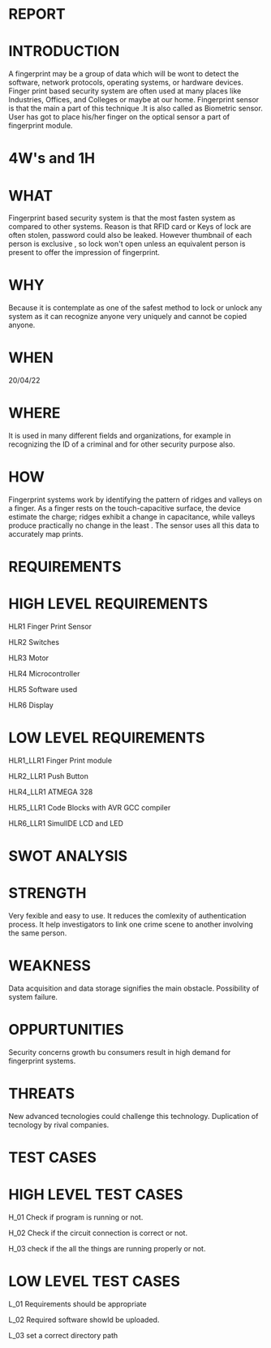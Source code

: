 # REPORT

# INTRODUCTION

A fingerprint may be a group of data which will be wont to detect the software, network protocols, operating systems, or hardware devices. Finger print based security system are often used at many places like Industries, Offices, and Colleges or maybe at our home. Fingerprint sensor is that the main a part of this technique .It is also called as Biometric sensor. User has got to place his/her finger on the optical sensor a part of fingerprint module.


# 4W's and 1H


# WHAT


Fingerprint based security system is that the most fasten system as compared to other systems. Reason is that RFID card or Keys of lock are often stolen, password could also be leaked. However thumbnail of each person is exclusive , so lock won't open unless an equivalent person is present to offer the impression of fingerprint.

# WHY


Because it is contemplate as one of the safest method to lock or unlock any system as it can recognize anyone very uniquely and cannot be copied anyone.

# WHEN


20/04/22

# WHERE

It is used in many different fields and organizations, for example in recognizing the ID of a criminal and for other security purpose also.

# HOW
Fingerprint systems work by identifying the pattern of ridges and valleys on a finger. As a finger rests on the touch-capacitive surface, the device estimate the charge; ridges exhibit a change in capacitance, while valleys produce practically no change in the least . The sensor uses all this data to accurately map prints.

# REQUIREMENTS

# HIGH LEVEL REQUIREMENTS

HLR1	Finger Print Sensor

HLR2	Switches

HLR3	Motor

HLR4	Microcontroller

HLR5	Software used

HLR6	Display

# LOW LEVEL REQUIREMENTS

HLR1_LLR1	Finger Print module

HLR2_LLR1	Push Button

HLR4_LLR1	ATMEGA 328

HLR5_LLR1	Code Blocks with AVR GCC compiler

HLR6_LLR1	SimulIDE LCD and LED

# SWOT ANALYSIS

# STRENGTH
Very fexible and easy to use.
It reduces the comlexity of authentication process.
It help investigators to link one crime scene to another involving the same person.

# WEAKNESS
Data acquisition and data storage signifies the main obstacle.
Possibility of system failure.

# OPPURTUNITIES
Security concerns growth bu consumers result in high demand for fingerprint systems.

# THREATS
New advanced tecnologies could challenge this technology.
Duplication of tecnology by rival companies.



# TEST CASES

# HIGH LEVEL TEST CASES

H_01	Check if program is running or not.

H_02	Check if the circuit connection is correct or not.

H_03	check if the all the things are running properly or not.


# LOW LEVEL TEST CASES

L_01	Requirements should be appropriate

L_02	Required software showld be uploaded.

L_03	set a correct directory path


